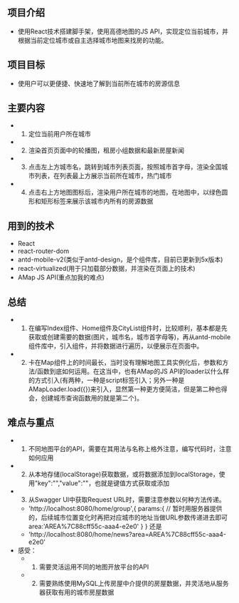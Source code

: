 ## 项目介绍
* 使用React技术搭建脚手架，使用高德地图的JS API，实现定位当前城市，并根据当前定位城市或自主选择城市地图来找房的功能。
## 项目目标
* 使用户可以更便捷、快速地了解到当前所在城市的房源信息
## 主要内容
* 1. 定位当前用户所在城市
* 2. 渲染首页页面中的轮播图，租房小组数据和最新房屋新闻
* 3. 点击左上方城市名，跳转到城市列表页面，按照城市首字母，渲染全国城市列表，在列表最上方展示当前所在城市，热门城市
* 4. 点击右上方地图图标后，渲染用户所在城市的地图，在地图中，以绿色圆形和矩形标签来展示该城市内所有的房源数据
## 用到的技术
* React
* react-router-dom
* antd-mobile-v2(类似于antd-design，是个组件库，目前已更新到5x版本)
* react-virtualized(用于只加载部分数据，并渲染在页面上的技术)
* AMap JS API(重点加我的难点)
## 总结
* 1. 在编写Index组件、Home组件及CityList组件时，比较顺利，基本都是先获取或创建需要的数据(图片，城市名，城市首字母等)，再从antd-mobile组件库中，引入组件，并将数据进行遍历，以便展示在页面中。
* 2. 卡在Map组件上的时间最长，当时没有理解地图工具实例化后，参数和方法/函数到底如何运用。在这当中，也有AMap的JS API的loader以什么样的方式引入(有两种，一种是script标签引入；另外一种是AMapLoader.load({})来引入，显然第一种更方便简洁，但是第二种也得会，创建城市查询函数用的就是第二个)。
## 难点与重点
* 1. 不同地图平台的API，需要在其用法与名称上格外注意，编写代码时，注意如何应用
* 2. 从本地存储(localStorage)获取数据，或将数据添加到localStorage，使用"key":"","value":""，也就是键值方式获取或添加
* 3. 从Swagger UI中获取Request URL时，需要注意参数以何种方法传递。
    * 'http://localhost:8080/home/group',{
      params:{
        // 暂时用服务器提供的，后续城市位置变化时再把对应城市的地址当做URL参数传递进去即可
        area:'AREA%7C88cff55c-aaa4-e2e0'
      }
    } 还是
    * 'http://localhost:8080/home/news?area=AREA%7C88cff55c-aaa4-e2e0'
* 感受：
  * 1. 需要灵活运用不同的地图开放平台的API
  * 2. 需要熟练使用MySQL上传房屋中介提供的房屋数据，并灵活地从服务器获取有用的城市房屋数据
